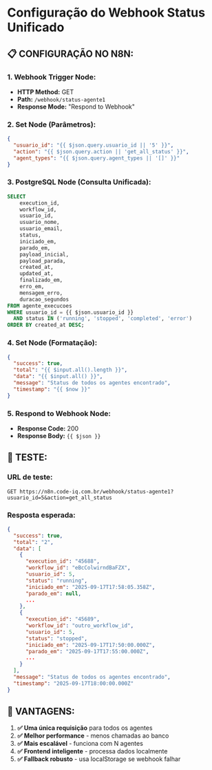 # Configuração do Webhook Status Unificado

## 📋 **CONFIGURAÇÃO NO N8N:**

### **1. Webhook Trigger Node:**
- **HTTP Method:** GET
- **Path:** `/webhook/status-agente1`
- **Response Mode:** "Respond to Webhook"

### **2. Set Node (Parâmetros):**
```json
{
  "usuario_id": "{{ $json.query.usuario_id || '5' }}",
  "action": "{{ $json.query.action || 'get_all_status' }}",
  "agent_types": "{{ $json.query.agent_types || '[]' }}"
}
```

### **3. PostgreSQL Node (Consulta Unificada):**
```sql
SELECT 
    execution_id,
    workflow_id,
    usuario_id,
    usuario_nome,
    usuario_email,
    status,
    iniciado_em,
    parado_em,
    payload_inicial,
    payload_parada,
    created_at,
    updated_at,
    finalizado_em,
    erro_em,
    mensagem_erro,
    duracao_segundos
FROM agente_execucoes 
WHERE usuario_id = {{ $json.usuario_id }}
  AND status IN ('running', 'stopped', 'completed', 'error')
ORDER BY created_at DESC;
```

### **4. Set Node (Formatação):**
```json
{
  "success": true,
  "total": "{{ $input.all().length }}",
  "data": "{{ $input.all() }}",
  "message": "Status de todos os agentes encontrado",
  "timestamp": "{{ $now }}"
}
```

### **5. Respond to Webhook Node:**
- **Response Code:** 200
- **Response Body:** `{{ $json }}`

## 🎯 **TESTE:**

### **URL de teste:**
```
GET https://n8n.code-iq.com.br/webhook/status-agente1?usuario_id=5&action=get_all_status
```

### **Resposta esperada:**
```json
{
  "success": true,
  "total": "2",
  "data": [
    {
      "execution_id": "45688",
      "workflow_id": "eBcColwirndBaFZX",
      "usuario_id": 5,
      "status": "running",
      "iniciado_em": "2025-09-17T17:58:05.358Z",
      "parado_em": null,
      ...
    },
    {
      "execution_id": "45689",
      "workflow_id": "outro_workflow_id",
      "usuario_id": 5,
      "status": "stopped",
      "iniciado_em": "2025-09-17T17:50:00.000Z",
      "parado_em": "2025-09-17T17:55:00.000Z",
      ...
    }
  ],
  "message": "Status de todos os agentes encontrado",
  "timestamp": "2025-09-17T18:00:00.000Z"
}
```

## 🚀 **VANTAGENS:**

1. **✅ Uma única requisição** para todos os agentes
2. **✅ Melhor performance** - menos chamadas ao banco
3. **✅ Mais escalável** - funciona com N agentes
4. **✅ Frontend inteligente** - processa dados localmente
5. **✅ Fallback robusto** - usa localStorage se webhook falhar
